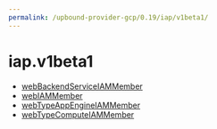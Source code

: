 ```yaml
---
permalink: /upbound-provider-gcp/0.19/iap/v1beta1/
---
```


# iap.v1beta1



* [webBackendServiceIAMMember](webBackendServiceIAMMember.md)
* [webIAMMember](webIAMMember.md)
* [webTypeAppEngineIAMMember](webTypeAppEngineIAMMember.md)
* [webTypeComputeIAMMember](webTypeComputeIAMMember.md)